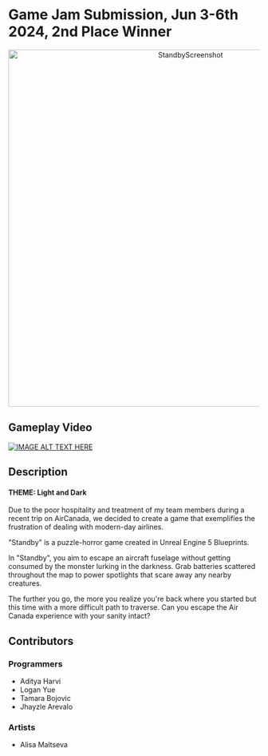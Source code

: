 # Game Jam Submission, Jun 3-6th 2024, 2nd Place Winner

<p align="center">
  <img width="715" alt="StandbyScreenshot" src="https://github.com/user-attachments/assets/7a228f83-c670-4304-83d1-e9d568d10771">
</p>

## Gameplay Video
[![IMAGE ALT TEXT HERE](https://img.youtube.com/vi/UyHxRvOxiUQ/0.jpg)](https://www.youtube.com/watch?v=UyHxRvOxiUQ)

## Description
#### THEME: Light and Dark
Due to the poor hospitality and treatment of my team members during a recent trip on AirCanada, we decided to create a game that exemplifies the frustration of dealing with modern-day airlines.

"Standby" is a puzzle-horror game created in Unreal Engine 5 Blueprints.

In "Standby", you aim to escape an aircraft fuselage without getting consumed by the monster lurking in the darkness.
Grab batteries scattered throughout the map to power spotlights that scare away any nearby creatures.

The further you go, the more you realize you're back where you started but this time with a more difficult path to traverse.
Can you escape the Air Canada experience with your sanity intact?

## Contributors
### Programmers
- Aditya Harvi
- Logan Yue
- Tamara Bojovic
- Jhayzle Arevalo
### Artists
- Alisa Maltseva
